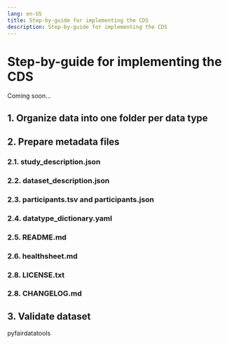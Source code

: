 ```yaml
---
lang: en-US
title: Step-by-guide for implementing the CDS
description: Step-by-guide for implementing the CDS
---
```


# Step-by-guide for implementing the CDS

Coming soon...

## 1. Organize data into one folder per data type

## 2. Prepare metadata files

### 2.1. study_description.json

### 2.2. dataset_description.json

### 2.3. participants.tsv and participants.json

### 2.4. datatype_dictionary.yaml

### 2.5. README.md

### 2.6. healthsheet.md

### 2.8. LICENSE.txt

### 2.8. CHANGELOG.md

## 3. Validate dataset

pyfairdatatools

